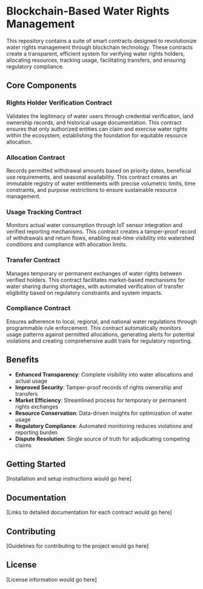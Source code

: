 # Blockchain-Based Water Rights Management

This repository contains a suite of smart contracts designed to revolutionize water rights management through blockchain technology. These contracts create a transparent, efficient system for verifying water rights holders, allocating resources, tracking usage, facilitating transfers, and ensuring regulatory compliance.

## Core Components

### Rights Holder Verification Contract
Validates the legitimacy of water users through credential verification, land ownership records, and historical usage documentation. This contract ensures that only authorized entities can claim and exercise water rights within the ecosystem, establishing the foundation for equitable resource allocation.

### Allocation Contract
Records permitted withdrawal amounts based on priority dates, beneficial use requirements, and seasonal availability. This contract creates an immutable registry of water entitlements with precise volumetric limits, time constraints, and purpose restrictions to ensure sustainable resource management.

### Usage Tracking Contract
Monitors actual water consumption through IoT sensor integration and verified reporting mechanisms. This contract creates a tamper-proof record of withdrawals and return flows, enabling real-time visibility into watershed conditions and compliance with allocation limits.

### Transfer Contract
Manages temporary or permanent exchanges of water rights between verified holders. This contract facilitates market-based mechanisms for water sharing during shortages, with automated verification of transfer eligibility based on regulatory constraints and system impacts.

### Compliance Contract
Ensures adherence to local, regional, and national water regulations through programmable rule enforcement. This contract automatically monitors usage patterns against permitted allocations, generating alerts for potential violations and creating comprehensive audit trails for regulatory reporting.

## Benefits

- **Enhanced Transparency**: Complete visibility into water allocations and actual usage
- **Improved Security**: Tamper-proof records of rights ownership and transfers
- **Market Efficiency**: Streamlined process for temporary or permanent rights exchanges
- **Resource Conservation**: Data-driven insights for optimization of water usage
- **Regulatory Compliance**: Automated monitoring reduces violations and reporting burden
- **Dispute Resolution**: Single source of truth for adjudicating competing claims

## Getting Started

[Installation and setup instructions would go here]

## Documentation

[Links to detailed documentation for each contract would go here]

## Contributing

[Guidelines for contributing to the project would go here]

## License

[License information would go here]
